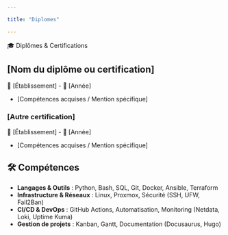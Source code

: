 ```yaml
---

title: "Diplomes"

---
```



🎓 Diplômes & Certifications

## [Nom du diplôme ou certification]

🏫 [Établissement] - 📅 [Année]  

- [Compétences acquises / Mention spécifique]

### [Autre certification]

🏫 [Établissement] - 📅 [Année]  

- [Compétences acquises / Mention spécifique]

## 🛠️ Compétences

- **Langages & Outils** : Python, Bash, SQL, Git, Docker, Ansible, Terraform
- **Infrastructure & Réseaux** : Linux, Proxmox, Sécurité (SSH, UFW, Fail2Ban)
- **CI/CD & DevOps** : GitHub Actions, Automatisation, Monitoring (Netdata, Loki, Uptime Kuma)
- **Gestion de projets** : Kanban, Gantt, Documentation (Docusaurus, Hugo)
